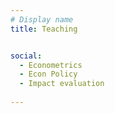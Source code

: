 ```yaml
---
# Display name
title: Teaching


social:
  - Econometrics 
  - Econ Policy
  - Impact evaluation
 
---
```

